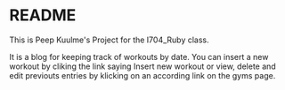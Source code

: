 # README

This is Peep Kuulme's Project for the I704_Ruby class. 

It is a blog for keeping track of workouts by date. You can insert a new workout by cliking the link saying Insert new workout or view, delete and edit previouts entries by klicking on an according link on the gyms page. 

